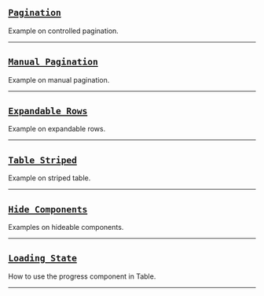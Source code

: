 ## [`Pagination`](#/Table/Examples/Pagination)

Example on controlled pagination.
***

## [`Manual Pagination`](#/Table/Examples/Manual%20Pagination)

Example on manual pagination.
***

## [`Expandable Rows`](#/Table/Examples/Expandable%20Rows)

Example on expandable rows.
***

## [`Table Striped`](#/Table/Examples/Table%20Striped)

Example on striped table.
***

## [`Hide Components`](#/Table/Examples/Hide%20Components)

Examples on hideable components.
***

## [`Loading State`](#/Table/Examples/Loading%20State)

How to use the progress component in Table.
***
